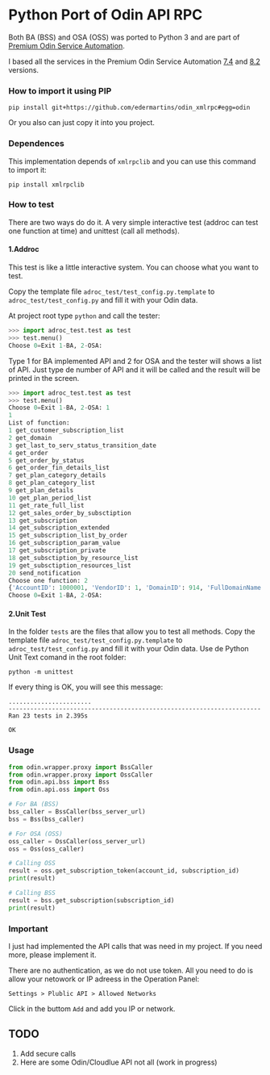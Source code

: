 # Python Port of Odin API RPC

Both BA (BSS) and OSA (OSS) was ported to Python 3 and are part of [Premium Odin Service Automation](https://be.ingrammicro.eu/en/impartner/cloud/odin-service-platform-automation "Premium Odin Service Automation").

I based all the services in the Premium Odin Service Automation [7.4](https://docs.cloudblue.com/oa/7.4/premium/content/home.htm "7.4") and [8.2](https://docs.cloudblue.com/oa/8.2/premium/content/home.htm "8.2") versions.

### How to import it using PIP

`pip install git+https://github.com/edermartins/odin_xmlrpc#egg=odin`

Or you also can just copy it into you project.

### Dependences
This implementation depends of `xmlrpclib` and you can use this command to import it:
```
pip install xmlrpclib
```

### How to test
There are two ways do do it. A very simple interactive test (addroc can test one function at time) and unittest (call all methods).


#### 1.Addroc

This test is like a little interactive system. You can choose what you want to test.

Copy the template file `adroc_test/test_config.py.template` to `adroc_test/test_config.py` and fill it with your Odin data.

At project root type `python` and call the tester:

```python
>>> import adroc_test.test as test
>>> test.menu()
Choose 0=Exit 1-BA, 2-OSA:
```
Type 1 for BA implemented API and 2 for OSA and the tester will shows a list of API.
Just type de number of API and it will be called and the result will be printed in the screen.

```python
>>> import adroc_test.test as test
>>> test.menu()
Choose 0=Exit 1-BA, 2-OSA: 1
1
List of function:
1 get_customer_subscription_list
2 get_domain
3 get_last_to_serv_status_transition_date
4 get_order
5 get_order_by_status
6 get_order_fin_details_list
7 get_plan_category_details
8 get_plan_category_list
9 get_plan_details
10 get_plan_period_list
11 get_rate_full_list
12 get_sales_order_by_subsctiption
13 get_subscription
14 get_subscription_extended
15 get_subscription_list_by_order
16 get_subscription_param_value
17 get_subscription_private
18 get_subsctiption_by_resource_list
19 get_subsctiption_resources_list
20 send_notification
Choose one function: 2
{'AccountID': 1000001, 'VendorID': 1, 'DomainID': 914, 'FullDomainName': 'huawei.net', 'DomainZoneID': 'net', 'Status': 'Canceled', 'External DNS': 'external DNS', 'RegistrationPeriod': 1, 'startDate': datetime.datetime(2019, 4, 10, 16, 25, 9), 'ExpirationDate': datetime.datetime(2019, 5, 10, 0, 0), 'PrimaryNameServer': 'lindns01.lab.com.br', 'SecondaryNameServer': 'lindns02.lab.com.br', 'ThirdNameServer': '', 'FourthNameSever': '', 'CompanyName': 'UAT', 'FName': 'Emerson', 'MName': '', 'LName': 'Silva', 'Email': '2019@gmail.com', 'getPhone': '+55(11)12345678', 'getFax': ''}
Choose 0=Exit 1-BA, 2-OSA:
```

#### 2.Unit Test

In the folder `tests` are the files that allow you to test all methods.
Copy the template file `adroc_test/test_config.py.template` to `adroc_test/test_config.py` and fill it with your Odin data.
Use de Python Unit Text comand in the root folder:
```
python -m unittest
```

If every thing is OK, you will see this message:
```
.......................
----------------------------------------------------------------------
Ran 23 tests in 2.395s

OK
```

### Usage

```python
from odin.wrapper.proxy import BssCaller
from odin.wrapper.proxy import OssCaller
from odin.api.bss import Bss 
from odin.api.oss import Oss 

# For BA (BSS)
bss_caller = BssCaller(bss_server_url)
bss = Bss(bss_caller)

# For OSA (OSS)
oss_caller = OssCaller(oss_server_url)
oss = Oss(oss_caller)

# Calling OSS
result = oss.get_subscription_token(account_id, subscription_id)
print(result)

# Calling BSS
result = bss.get_subscription(subscription_id)
print(result)
```

### Important
I just had implemented the API calls that was need in my project. If you need more, please implement it.

There are no authentication, as we do not use token. All you need to do is allow your netowork or IP adreess in the Operation Panel:

`Settings > Plublic API > Allowed Networks`

Click in the buttom `Add` and add you IP or network.

## TODO
1. Add secure calls
2. Here are some Odin/Cloudlue API not all (work in progress)
